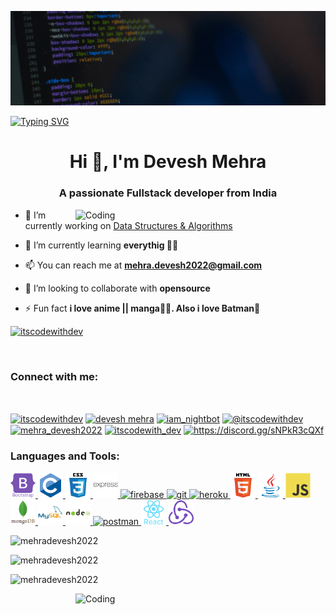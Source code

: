 
![MasterHead](./gif/me.gif)<br>

[![Typing SVG](https://readme-typing-svg.herokuapp.com?color=4F01EA&width=500&height=50&lines=%F0%9F%91%8B%F0%9F%8F%BB+Hey+there+nice+to+see+you!;%F0%9F%93%A3+I'm+looking+for+full-time+fullstack+roles;%F0%9F%92%A1+Click+to+get+my+LinkedIn)](https://www.linkedin.com/in/devesh-mehra-489a1922a/)


<h1 align="center">Hi 👋, I'm Devesh Mehra</h1>
<h3 align="center">A passionate Fullstack developer from India</h3>


<img align="right" alt="Coding" width="400" src="https://cdn.dribbble.com/users/1162077/screenshots/3848914/programmer.gif">

- 🔭 I’m currently working on [Data Structures & Algorithms](https://github.com/MehraDevesh2022/DSA-L1-Fjp3-PepCoding)

- 🌱 I’m currently learning **everythig 🦾😎**

- 📫 You can reach me at **mehra.devesh2022@gmail.com**

- 👯 I’m looking to collaborate with **opensource**

- ⚡ Fun fact **i love anime || manga🧟‍♀️. Also i love Batman🦇**

<div><p align="left"> <a href="https://twitter.com/itscodewithdev" target="blank"><img src="https://img.shields.io/twitter/follow/itscodewithdev?logo=twitter&style=for-the-badge" alt="itscodewithdev" /></a> </p></div><br>
<h3 align="left">Connect with me:</h3><br>
<p align="left">
<a href="https://twitter.com/itscodewithdev" target="blank"><img align="center" src="https://raw.githubusercontent.com/rahuldkjain/github-profile-readme-generator/master/src/images/icons/Social/twitter.svg" alt="itscodewithdev" height="30" width="40" /></a>
<a href="https://linkedin.com/in/devesh mehra" target="blank"><img align="center" src="https://raw.githubusercontent.com/rahuldkjain/github-profile-readme-generator/master/src/images/icons/Social/linked-in-alt.svg" alt="devesh mehra" height="30" width="40" /></a>
<a href="https://instagram.com/iam_nightbot" target="blank"><img align="center" src="https://raw.githubusercontent.com/rahuldkjain/github-profile-readme-generator/master/src/images/icons/Social/instagram.svg" alt="iam_nightbot" height="30" width="40" /></a>
<a href="https://hashnode.com/@itscodewithdev" target="blank"><img align="center" src="https://raw.githubusercontent.com/rahuldkjain/github-profile-readme-generator/master/src/images/icons/Social/hashnode.svg" alt="@itscodewithdev" height="30" width="40" /></a>
<a href="https://www.hackerrank.com/mehra_devesh2022" target="blank"><img align="center" src="https://raw.githubusercontent.com/rahuldkjain/github-profile-readme-generator/master/src/images/icons/Social/hackerrank.svg" alt="mehra_devesh2022" height="30" width="40" /></a>
<a href="https://www.leetcode.com/itscodewith_dev" target="blank"><img align="center" src="https://raw.githubusercontent.com/rahuldkjain/github-profile-readme-generator/master/src/images/icons/Social/leet-code.svg" alt="itscodewith_dev" height="30" width="40" /></a>
<a href="https://discord.gg/https://discord.gg/sNPkR3cQXf" target="blank"><img align="center" src="https://raw.githubusercontent.com/rahuldkjain/github-profile-readme-generator/master/src/images/icons/Social/discord.svg" alt="https://discord.gg/sNPkR3cQXf" height="30" width="40" /></a>
</p>

<h3 align="left">Languages and Tools:</h3>
<p align="left"> <a href="https://getbootstrap.com" target="_blank" rel="noreferrer"> <img src="https://raw.githubusercontent.com/devicons/devicon/master/icons/bootstrap/bootstrap-plain-wordmark.svg" alt="bootstrap" width="40" height="40"/> </a> <a href="https://www.cprogramming.com/" target="_blank" rel="noreferrer"> <img src="https://raw.githubusercontent.com/devicons/devicon/master/icons/c/c-original.svg" alt="c" width="40" height="40"/> </a> <a href="https://www.w3schools.com/css/" target="_blank" rel="noreferrer"> <img src="https://raw.githubusercontent.com/devicons/devicon/master/icons/css3/css3-original-wordmark.svg" alt="css3" width="40" height="40"/> </a> <a href="https://expressjs.com" target="_blank" rel="noreferrer"> <img src="https://raw.githubusercontent.com/devicons/devicon/master/icons/express/express-original-wordmark.svg" alt="express" width="40" height="40"/> </a> <a href="https://firebase.google.com/" target="_blank" rel="noreferrer"> <img src="https://www.vectorlogo.zone/logos/firebase/firebase-icon.svg" alt="firebase" width="40" height="40"/> </a> <a href="https://git-scm.com/" target="_blank" rel="noreferrer"> <img src="https://www.vectorlogo.zone/logos/git-scm/git-scm-icon.svg" alt="git" width="40" height="40"/> </a> <a href="https://heroku.com" target="_blank" rel="noreferrer"> <img src="https://www.vectorlogo.zone/logos/heroku/heroku-icon.svg" alt="heroku" width="40" height="40"/> </a> <a href="https://www.w3.org/html/" target="_blank" rel="noreferrer"> <img src="https://raw.githubusercontent.com/devicons/devicon/master/icons/html5/html5-original-wordmark.svg" alt="html5" width="40" height="40"/> </a> <a href="https://www.java.com" target="_blank" rel="noreferrer"> <img src="https://raw.githubusercontent.com/devicons/devicon/master/icons/java/java-original.svg" alt="java" width="40" height="40"/> </a> <a href="https://developer.mozilla.org/en-US/docs/Web/JavaScript" target="_blank" rel="noreferrer"> <img src="https://raw.githubusercontent.com/devicons/devicon/master/icons/javascript/javascript-original.svg" alt="javascript" width="40" height="40"/> </a> <a href="https://www.mongodb.com/" target="_blank" rel="noreferrer"> <img src="https://raw.githubusercontent.com/devicons/devicon/master/icons/mongodb/mongodb-original-wordmark.svg" alt="mongodb" width="40" height="40"/> </a> <a href="https://www.mysql.com/" target="_blank" rel="noreferrer"> <img src="https://raw.githubusercontent.com/devicons/devicon/master/icons/mysql/mysql-original-wordmark.svg" alt="mysql" width="40" height="40"/> </a> <a href="https://nodejs.org" target="_blank" rel="noreferrer"> <img src="https://raw.githubusercontent.com/devicons/devicon/master/icons/nodejs/nodejs-original-wordmark.svg" alt="nodejs" width="40" height="40"/> </a> <a href="https://postman.com" target="_blank" rel="noreferrer"> <img src="https://www.vectorlogo.zone/logos/getpostman/getpostman-icon.svg" alt="postman" width="40" height="40"/> </a> <a href="https://reactjs.org/" target="_blank" rel="noreferrer"> <img src="https://raw.githubusercontent.com/devicons/devicon/master/icons/react/react-original-wordmark.svg" alt="react" width="40" height="40"/> </a> <a href="https://redux.js.org" target="_blank" rel="noreferrer"> <img src="https://raw.githubusercontent.com/devicons/devicon/master/icons/redux/redux-original.svg" alt="redux" width="40" height="40"/> </a> </p>

<p><img align="left" src="https://github-readme-stats.vercel.app/api/top-langs?username=mehradevesh2022&show_icons=true&locale=en&layout=compact" alt="mehradevesh2022" /></p><br>
<p><img align="left" src="https://github-readme-streak-stats.herokuapp.com/?user=mehradevesh2022&" alt="mehradevesh2022" /></p><br>
<p>&nbsp;<img align="left" src="https://github-readme-stats.vercel.app/api?username=mehradevesh2022&show_icons=true&locale=en" alt="mehradevesh2022" /></p>



<img align="right" alt="Coding" width="400" src="![image](https://user-images.githubusercontent.com/96515074/193447073-42275ccd-ddac-4713-bad6-2c4f18c7ee64.png)">

